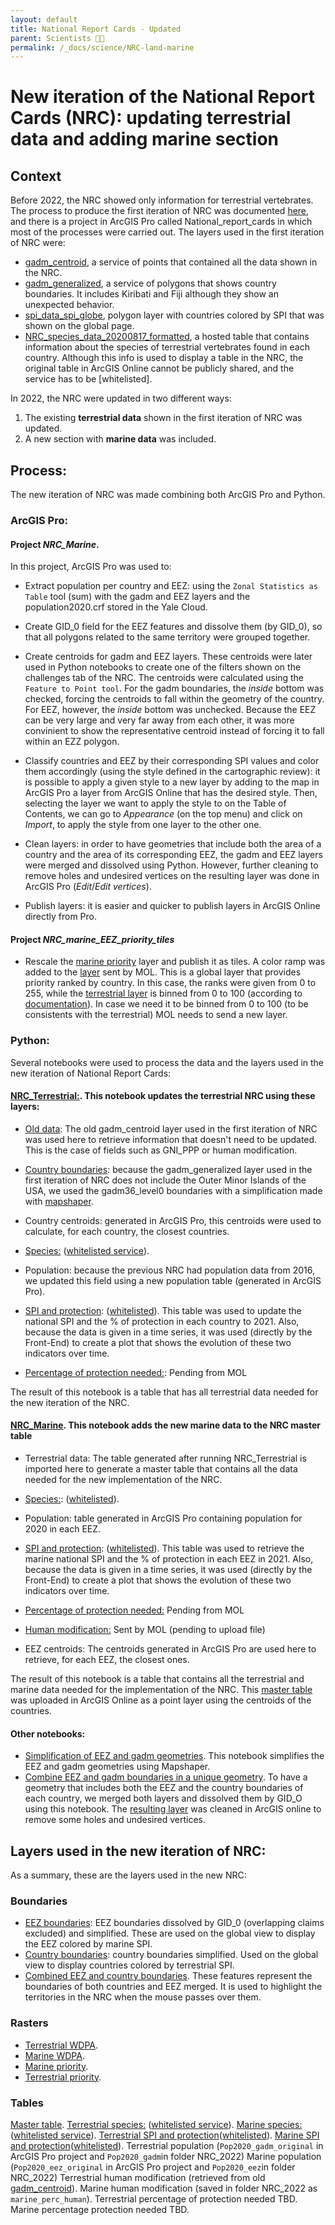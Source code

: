 ```yaml
---
layout: default
title: National Report Cards - Updated
parent: Scientists 🧑‍🔬
permalink: /_docs/science/NRC-land-marine
---
```

# New iteration of the National Report Cards (NRC): updating terrestrial data and adding marine section

## Context

Before 2022, the NRC showed only information for terrestrial vertebrates. The process to produce the first iteration of NRC was documented [here](https://vizzuality.github.io/half-earth-v3/_docs/science/nrc-services), and there is a project in ArcGIS Pro called National_report_cards in which most of the processes were carried out. The layers used in the first iteration of NRC were:
* [gadm_centroid](https://eowilson.maps.arcgis.com/home/item.html?id=46e7cb3493024df0bd978b15106dfaf9#data), a service of points that contained all the data shown in the NRC.
* [gadm_generalized](https://eowilson.maps.arcgis.com/home/item.html?id=3c7c5f75cc184a4ca89fe9c8c2154da5#data), a service of polygons that shows country boundaries. It includes Kiribati and Fiji although they show an unexpected behavior.
* [spi_data_spi_globe](https://eowilson.maps.arcgis.com/home/item.html?id=a819da088d3747b8bf2322d597661d5e), polygon layer with countries colored by SPI that was shown on the global page.
* [NRC_species_data_20200817_formatted](https://eowilson.maps.arcgis.com/home/item.html?id=44254d4f599643dea844d53d4f138dec), a hosted table that contains information about the species of terrestrial vertebrates found in each country. Although this info is used to display a table in the NRC, the original table in ArcGIS Online cannot be publicly shared, and the service has to be [whitelisted]. 



In 2022, the NRC were updated in two different ways:
1. The existing **terrestrial data** shown in the first iteration of NRC was updated.
2. A new section with **marine data** was included.


## Process:
The new iteration of NRC was made combining both ArcGIS Pro and Python. 

### **ArcGIS Pro**: 

#### Project *NRC_Marine*. 

In this project, ArcGIS Pro was used to:

* Extract population per country and EEZ: using the `Zonal Statistics as Table` tool (sum) with the gadm and EEZ layers and the population2020.crf stored in the Yale Cloud.

* Create GID_0 field for the EEZ features and dissolve them (by GID_0), so that all polygons related to the same territory were grouped together.

* Create centroids for gadm and EEZ layers. These centroids were later used in Python notebooks to create one of the filters shown on the challenges tab of the NRC. The centroids were calculated using the `Feature to Point tool`. For the gadm boundaries, the *inside* bottom was checked, forcing the centroids to fall within the geometry of the country. For EEZ, however, the *inside* bottom was unchecked. Because the EEZ can be very large and very far away from each other, it was more convinient to show the representative centroid instead of forcing it to fall within an EZZ polygon.

* Classify countries and EEZ by their corresponding SPI values and color them accordingly (using the style defined in the cartographic review): it is possible to apply a given style to a new layer by adding to the map in ArcGIS Pro a layer from ArcGIS Online that has the desired style. Then, selecting the layer we want to apply the style to on the Table of Contents, we can go to *Appearance* (on the top menu) and click on *Import*, to apply the style from one layer to the other one. 

* Clean layers: in order to have geometries that include both the area of a country and the area of its corresponding EEZ, the gadm and EEZ layers were merged and dissolved using Python. However, further cleaning to remove holes and undesired vertices on the resulting layer was done in ArcGIS Pro (*Edit*/*Edit vertices*).

* Publish layers: it is easier and quicker to publish layers in ArcGIS Online directly from Pro.

#### Project *NRC_marine_EEZ_priority_tiles*

* Rescale the [marine priority](https://eowilson.maps.arcgis.com/home/item.html?id=0023e9c6ee16456588adfe60df6473b6) layer and publish it as tiles. A color ramp was added to the [layer](https://eowilson.maps.arcgis.com/home/item.html?id=18472e63d46348c69ae09ceed130768a) sent by MOL. This is a global layer that provides priority ranked by country. In this case, the ranks were given from 0 to 255, while the [terrestrial layer](https://eowilson.maps.arcgis.com/home/item.html?id=2e599e24169d410ea9df2c9e02030490) is binned from 0 to 100 (according to [documentation](https://vizzuality.github.io/half-earth-v3/_docs/science/nrc-services)). In case we need it to be binned from 0 to 100 (to be consistents with the terrestrial) MOL needs to send a new layer. 

### **Python**:

Several notebooks were used to process the data and the layers used in the new iteration of National Report Cards:

#### [NRC_Terrestrial:](https://github.com/Vizzuality/he-scratchfolder/blob/master/NRC_Terrestrial.ipynb). This notebook updates the terrestrial NRC using these layers:

* [Old data](https://eowilson.maps.arcgis.com/home/item.html?id=46e7cb3493024df0bd978b15106dfaf9#data): The old gadm_centroid layer used in the first iteration of NRC was used here to retrieve information that doesn't need to be updated. This is the case of fields such as GNI_PPP or human modification.

* [Country boundaries](https://eowilson.maps.arcgis.com/home/item.html?id=9bb8c1c963504e029b86810db0a6a3af): because the gadm_generalized layer used in the first iteration of NRC does not include the Outer Minor Islands of the USA, we used the gadm36_level0 boundaries with a simplification made with [mapshaper](https://github.com/Vizzuality/he-scratchfolder/blob/master/Simplification_EEZ.ipynb). 

* Country centroids: generated in ArcGIS Pro, this centroids were used to calculate, for each country, the closest countries.

* [Species:](https://eowilson.maps.arcgis.com/home/item.html?id=216323470c54497fb1376fba1125e518) ([whitelisted service](https://eowilson.maps.arcgis.com/home/item.html?id=c7c4769519d04639908c36f508577ac6)).

* Population: because the previous NRC had population data from 2016, we updated this field using a new population table (generated in ArcGIS Pro).

* [SPI and protection](https://eowilson.maps.arcgis.com/home/item.html?id=25d7caecf3a3447c8b4afeda3b8ff94c): ([whitelisted](https://eowilson.maps.arcgis.com/home/item.html?id=0c379c259996454fadfc96886deda07d)). This table was used to update the national SPI and the % of protection in each country to 2021. Also, because the data is given in a time series, it was used (directly by the Front-End) to create a plot that shows the evolution of these two indicators over time. 

* [Percentage of protection needed:](): Pending from MOL

The result of this notebook is a table that has all terrestrial data needed for the new iteration of the NRC. 

#### [NRC_Marine](https://github.com/Vizzuality/he-scratchfolder/blob/master/NRC_Marine.ipynb). This notebook adds the new marine data to the NRC master table

* Terrestrial data: The table generated after running NRC_Terrestrial is imported here to generate a master table that contains all the data needed for the new implementation of the NRC.

* [Species:](https://eowilson.maps.arcgis.com/home/item.html?id=dd0c97a8a00b463d94b6ea2217541baa): ([whitelisted](https://eowilson.maps.arcgis.com/home/item.html?id=5df959008b444568836d12a3ba215a90)).

* Population: table generated in ArcGIS Pro containing population for 2020 in each EEZ.

* [SPI and protection](https://eowilson.maps.arcgis.com/home/item.html?id=7d4a463e96fc4ec1bbbea1cfd465893b): ([whitelisted](https://eowilson.maps.arcgis.com/home/item.html?id=f0493450b8b64a79b30acbd0f42c246c)). This table was used to retrieve the marine national SPI and the % of protection in each EEZ in 2021. Also, because the data is given in a time series, it was used (directly by the Front-End) to create a plot that shows the evolution of these two indicators over time.  

* [Percentage of protection needed:]() Pending from MOL

* [Human modification:]() Sent by MOL (pending to upload file)

* EEZ centroids: The centroids generated in ArcGIS Pro are used here to retrieve, for each EEZ, the closest ones.

The result of this notebook is a table that contains all the terrestrial and marine data needed for the implementation of the NRC. This [master table](https://eowilson.maps.arcgis.com/home/item.html?id=204483ae95094528b6429a35bf9e995d) was uploaded in ArcGIS Online as a point layer using the centroids of the countries. 


#### Other notebooks:

* [Simplification of EEZ and gadm geometries](https://github.com/Vizzuality/he-scratchfolder/blob/master/Simplification_EEZ.ipynb). This notebook simplifies the EEZ and gadm geometries using Mapshaper. 
* [Combine EEZ and gadm boundaries in a unique geometry](https://github.com/Vizzuality/he-scratchfolder/blob/master/EEZ_ADM_DATA.ipynb). To have a geometry that includes both the EEZ and the country boundaries of each country, we merged both layers and dissolved them by GID_O using this notebook. The [resulting layer](https://eowilson.maps.arcgis.com/home/item.html?id=ae0db76147cb49fb824d8a599b0866c3) was cleaned in ArcGIS online to remove some holes and undesired vertices.  

## Layers used in the new iteration of NRC:

As a summary, these are the layers used in the new NRC:

### Boundaries

* [EEZ boundaries](https://eowilson.maps.arcgis.com/home/item.html?id=869c9517c8714c5787d5be75c6b8276e): EEZ boundaries dissolved by GID_0 (overlapping claims excluded) and simplified. These are used on the global view to display the EEZ colored by marine SPI. 
* [Country boundaries](https://eowilson.maps.arcgis.com/home/item.html?id=9bb8c1c963504e029b86810db0a6a3af): country boundaries simplified. Used on the global view to display countries colored by terrestrial SPI.
* [Combined EEZ and country boundaries](https://eowilson.maps.arcgis.com/home/item.html?id=ae0db76147cb49fb824d8a599b0866c3). These features represent the boundaries of both countries and EEZ merged. It is used to highlight the territories in the NRC when the mouse passes over them.

### Rasters

* [Terrestrial WDPA](https://eowilson.maps.arcgis.com/home/item.html?id=df21faa26b9e429ba8efeb67f72edb47).
* [Marine WDPA](https://eowilson.maps.arcgis.com/home/item.html?id=8d24355ee8374c918e72ee8dea92910f).
* [Marine priority](https://eowilson.maps.arcgis.com/home/item.html?id=0023e9c6ee16456588adfe60df6473b6). 
* [Terrestrial priority](https://eowilson.maps.arcgis.com/home/item.html?id=2e599e24169d410ea9df2c9e02030490).

### Tables

[Master table](https://eowilson.maps.arcgis.com/home/item.html?id=204483ae95094528b6429a35bf9e995d).
[Terrestrial species:](https://eowilson.maps.arcgis.com/home/item.html?id=216323470c54497fb1376fba1125e518) ([whitelisted service](https://eowilson.maps.arcgis.com/home/item.html?id=c7c4769519d04639908c36f508577ac6)).
[Marine species:](https://eowilson.maps.arcgis.com/home/item.html?id=dd0c97a8a00b463d94b6ea2217541baa)([whitelisted service](https://eowilson.maps.arcgis.com/home/item.html?id=5df959008b444568836d12a3ba215a90)).
[Terrestrial SPI and protection](https://eowilson.maps.arcgis.com/home/item.html?id=25d7caecf3a3447c8b4afeda3b8ff94c)([whitelisted](https://eowilson.maps.arcgis.com/home/item.html?id=0c379c259996454fadfc96886deda07d)).
[Marine SPI and protection](https://eowilson.maps.arcgis.com/home/item.html?id=7d4a463e96fc4ec1bbbea1cfd465893b)([whitelisted](https://eowilson.maps.arcgis.com/home/item.html?id=f0493450b8b64a79b30acbd0f42c246c)).
Terrestrial population (`Pop2020_gadm_original` in ArcGIS Pro project and `Pop2020_gadm`in folder NRC_2022)
Marine population (`Pop2020_eez_original` in ArcGIS Pro project and `Pop2020_eez`in folder NRC_2022)
Terrestrial human modification (retrieved from old [gadm_centroid](https://eowilson.maps.arcgis.com/home/item.html?id=46e7cb3493024df0bd978b15106dfaf9#data)).
Marine human modification (saved in folder NRC_2022 as `marine_perc_human`).
Terrestrial percentage of protection needed TBD.
Marine percentage protection needed TBD.



